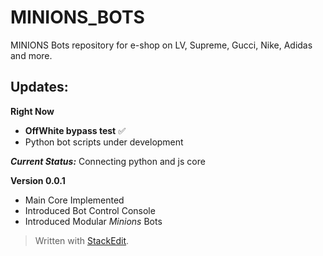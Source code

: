 
# MINIONS_BOTS
MINIONS Bots repository for e-shop on LV, Supreme, Gucci, Nike, Adidas and more.

## Updates:
**Right Now**

 - **OffWhite bypass test**  ✅
 - Python bot scripts under development

***Current Status:*** Connecting python and js core

**Version 0.0.1**

 - Main Core Implemented
 - Introduced Bot Control Console
 - Introduced Modular *Minions* Bots

> Written with [StackEdit](https://stackedit.io/).
